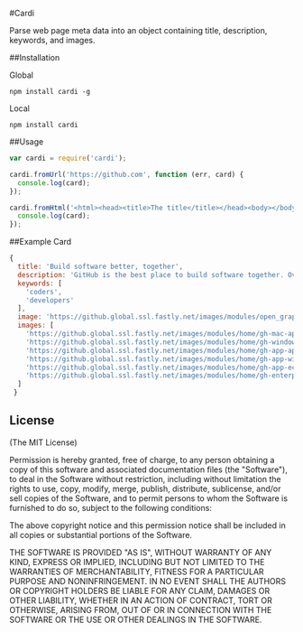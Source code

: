 #Cardi

Parse web page meta data into an object containing title, description, keywords, and images.

##Installation

Global
```
npm install cardi -g
```

Local
```
npm install cardi
```

##Usage

```JavaScript
var cardi = require('cardi');

cardi.fromUrl('https://github.com', function (err, card) {
  console.log(card);
});

cardi.fromHtml('<html><head><title>The title</title></head><body></body></html>', function (err, card) {
  console.log(card);
});
```

##Example Card

```JavaScript
{
  title: 'Build software better, together',
  description: 'GitHub is the best place to build software together. Over 4 million people use GitHub to share code.',
  keywords: [
    'coders',
    'developers'
  ],
  image: 'https://github.global.ssl.fastly.net/images/modules/open_graph/github-octocat.png',
  images: [ 
    'https://github.global.ssl.fastly.net/images/modules/home/gh-mac-app.png',
    'https://github.global.ssl.fastly.net/images/modules/home/gh-windows-app.png',
    'https://github.global.ssl.fastly.net/images/modules/home/gh-app-apple.png',
    'https://github.global.ssl.fastly.net/images/modules/home/gh-app-windows.png',
    'https://github.global.ssl.fastly.net/images/modules/home/gh-app-eclipse.png',
    'https://github.global.ssl.fastly.net/images/modules/home/gh-enterprise-code.png'
  ]
 }
```

## License

(The MIT License)

Permission is hereby granted, free of charge, to any person obtaining a copy
of this software and associated documentation files (the "Software"), to deal
in the Software without restriction, including without limitation the rights
to use, copy, modify, merge, publish, distribute, sublicense, and/or sell
copies of the Software, and to permit persons to whom the Software is
furnished to do so, subject to the following conditions:

The above copyright notice and this permission notice shall be included in
all copies or substantial portions of the Software.

THE SOFTWARE IS PROVIDED "AS IS", WITHOUT WARRANTY OF ANY KIND, EXPRESS OR
IMPLIED, INCLUDING BUT NOT LIMITED TO THE WARRANTIES OF MERCHANTABILITY,
FITNESS FOR A PARTICULAR PURPOSE AND NONINFRINGEMENT. IN NO EVENT SHALL THE
AUTHORS OR COPYRIGHT HOLDERS BE LIABLE FOR ANY CLAIM, DAMAGES OR OTHER
LIABILITY, WHETHER IN AN ACTION OF CONTRACT, TORT OR OTHERWISE, ARISING FROM,
OUT OF OR IN CONNECTION WITH THE SOFTWARE OR THE USE OR OTHER DEALINGS IN
THE SOFTWARE.
